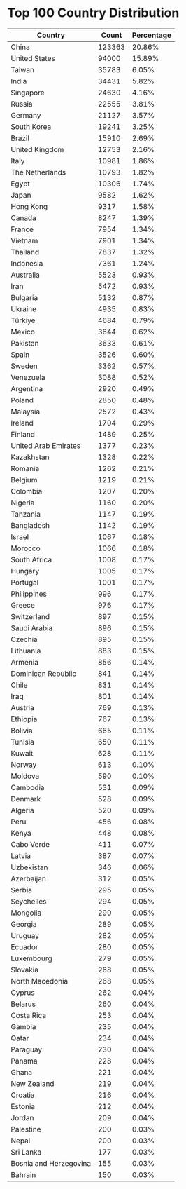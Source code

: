 # Top 100 Country Distribution
| Country | Count | Percentage |
|----|----|----|
| China | 123363 | 20.86% |
| United States | 94000 | 15.89% |
| Taiwan | 35783 | 6.05% |
| India | 34431 | 5.82% |
| Singapore | 24630 | 4.16% |
| Russia | 22555 | 3.81% |
| Germany | 21127 | 3.57% |
| South Korea | 19241 | 3.25% |
| Brazil | 15910 | 2.69% |
| United Kingdom | 12753 | 2.16% |
| Italy | 10981 | 1.86% |
| The Netherlands | 10793 | 1.82% |
| Egypt | 10306 | 1.74% |
| Japan | 9582 | 1.62% |
| Hong Kong | 9317 | 1.58% |
| Canada | 8247 | 1.39% |
| France | 7954 | 1.34% |
| Vietnam | 7901 | 1.34% |
| Thailand | 7837 | 1.32% |
| Indonesia | 7361 | 1.24% |
| Australia | 5523 | 0.93% |
| Iran | 5472 | 0.93% |
| Bulgaria | 5132 | 0.87% |
| Ukraine | 4935 | 0.83% |
| Türkiye | 4684 | 0.79% |
| Mexico | 3644 | 0.62% |
| Pakistan | 3633 | 0.61% |
| Spain | 3526 | 0.60% |
| Sweden | 3362 | 0.57% |
| Venezuela | 3088 | 0.52% |
| Argentina | 2920 | 0.49% |
| Poland | 2850 | 0.48% |
| Malaysia | 2572 | 0.43% |
| Ireland | 1704 | 0.29% |
| Finland | 1489 | 0.25% |
| United Arab Emirates | 1377 | 0.23% |
| Kazakhstan | 1328 | 0.22% |
| Romania | 1262 | 0.21% |
| Belgium | 1219 | 0.21% |
| Colombia | 1207 | 0.20% |
| Nigeria | 1160 | 0.20% |
| Tanzania | 1147 | 0.19% |
| Bangladesh | 1142 | 0.19% |
| Israel | 1067 | 0.18% |
| Morocco | 1066 | 0.18% |
| South Africa | 1008 | 0.17% |
| Hungary | 1005 | 0.17% |
| Portugal | 1001 | 0.17% |
| Philippines | 996 | 0.17% |
| Greece | 976 | 0.17% |
| Switzerland | 897 | 0.15% |
| Saudi Arabia | 896 | 0.15% |
| Czechia | 895 | 0.15% |
| Lithuania | 883 | 0.15% |
| Armenia | 856 | 0.14% |
| Dominican Republic | 841 | 0.14% |
| Chile | 831 | 0.14% |
| Iraq | 801 | 0.14% |
| Austria | 769 | 0.13% |
| Ethiopia | 767 | 0.13% |
| Bolivia | 665 | 0.11% |
| Tunisia | 650 | 0.11% |
| Kuwait | 628 | 0.11% |
| Norway | 613 | 0.10% |
| Moldova | 590 | 0.10% |
| Cambodia | 531 | 0.09% |
| Denmark | 528 | 0.09% |
| Algeria | 520 | 0.09% |
| Peru | 456 | 0.08% |
| Kenya | 448 | 0.08% |
| Cabo Verde | 411 | 0.07% |
| Latvia | 387 | 0.07% |
| Uzbekistan | 346 | 0.06% |
| Azerbaijan | 312 | 0.05% |
| Serbia | 295 | 0.05% |
| Seychelles | 294 | 0.05% |
| Mongolia | 290 | 0.05% |
| Georgia | 289 | 0.05% |
| Uruguay | 282 | 0.05% |
| Ecuador | 280 | 0.05% |
| Luxembourg | 279 | 0.05% |
| Slovakia | 268 | 0.05% |
| North Macedonia | 268 | 0.05% |
| Cyprus | 262 | 0.04% |
| Belarus | 260 | 0.04% |
| Costa Rica | 253 | 0.04% |
| Gambia | 235 | 0.04% |
| Qatar | 234 | 0.04% |
| Paraguay | 230 | 0.04% |
| Panama | 228 | 0.04% |
| Ghana | 221 | 0.04% |
| New Zealand | 219 | 0.04% |
| Croatia | 216 | 0.04% |
| Estonia | 212 | 0.04% |
| Jordan | 209 | 0.04% |
| Palestine | 200 | 0.03% |
| Nepal | 200 | 0.03% |
| Sri Lanka | 177 | 0.03% |
| Bosnia and Herzegovina | 155 | 0.03% |
| Bahrain | 150 | 0.03% |
